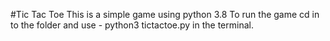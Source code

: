 #Tic Tac Toe
This is a simple game using python 3.8
To run the game cd in to the folder and use - python3 tictactoe.py in the terminal.
